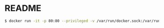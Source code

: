 README
========

```bash
$ docker run -it -p 80:80 --privileged -v /var/run/docker.sock:/var/run/docker.sock -v `pwd`:/app koduki/sqljudge
```
